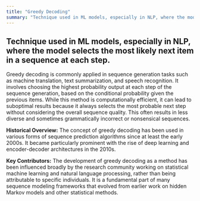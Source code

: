 ```yaml
---
title: "Greedy Decoding"
summary: "Technique used in ML models, especially in NLP, where the model selects the most likely next item in a sequence at each step."
---
```


## Technique used in ML models, especially in NLP, where the model selects the most likely next item in a sequence at each step.

Greedy decoding is commonly applied in sequence generation tasks such as machine translation, text summarization, and speech recognition. It involves choosing the highest probability output at each step of the sequence generation, based on the conditional probability given the previous items. While this method is computationally efficient, it can lead to suboptimal results because it always selects the most probable next step without considering the overall sequence quality. This often results in less diverse and sometimes grammatically incorrect or nonsensical sequences.

**Historical Overview:** The concept of greedy decoding has been used in various forms of sequence prediction algorithms since at least the early 2000s. It became particularly prominent with the rise of deep learning and encoder-decoder architectures in the 2010s.

**Key Contributors:** The development of greedy decoding as a method has been influenced broadly by the research community working on statistical machine learning and natural language processing, rather than being attributable to specific individuals. It is a fundamental part of many sequence modeling frameworks that evolved from earlier work on hidden Markov models and other statistical methods.
